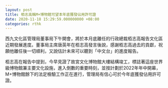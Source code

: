 ```yaml
---
layout: post
title: 栢志高稱M+博物館可望本年底獲發佔用許可證
date: 2020-11-18 15:29:59.000000000 +08:00
categories: rthk
---
```


西九文化區管理局董事局下午開會，將於本月底離任的行政總裁栢志高報告文化區近期發展進度。董事局主席唐英年在栢志高發言後說，感謝栢志高過去的貢獻，祝願他離任後一切順利，又說估計未來可以聽到「中文台」的進度報告。

栢志高在報告中提到，今早見證了故宮文化博物館大樓結構竣工，標誌著這座世界級博物館兼主要文化設施，進入倒數的重要時刻，並按計劃於2022年年中開幕，M+博物館餘下的法定檢驗工作正在進行，管理局有信心可於今年底獲發佔用許可證。
